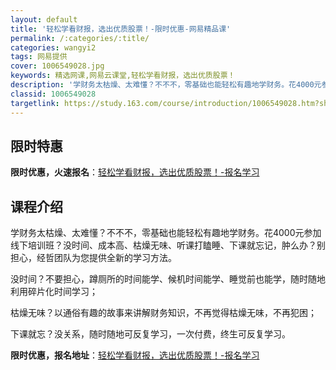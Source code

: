 ```yaml
---
layout: default
title: '轻松学看财报，选出优质股票！-限时优惠-网易精品课'
permalink: /:categories/:title/
categories: wangyi2
tags: 网易提供
cover: 1006549028.jpg
keywords: 精选网课,网易云课堂,轻松学看财报，选出优质股票！
description: '学财务太枯燥、太难懂？不不不，零基础也能轻松有趣地学财务。花4000元参加线下培训班？没时间、成本高、枯燥无味、听课打瞌'
classid: 1006549028
targetlink: https://study.163.com/course/introduction/1006549028.htm?share=1&shareId=1025206652&utm_campaign=share&utm_medium=iphoneShare&utm_source=&utm_u=1025206652
---
```


## 限时特惠

**限时优惠，火速报名**：[轻松学看财报，选出优质股票！-报名学习](https://study.163.com/course/introduction/1006549028.htm?share=1&shareId=1025206652&utm_campaign=share&utm_medium=iphoneShare&utm_source=&utm_u=1025206652)

## 课程介绍

学财务太枯燥、太难懂？不不不，零基础也能轻松有趣地学财务。花4000元参加线下培训班？没时间、成本高、枯燥无味、听课打瞌睡、下课就忘记，肿么办？别担心，经哲团队为您提供全新的学习方法。

没时间？不要担心，蹲厕所的时间能学、候机时间能学、睡觉前也能学，随时随地利用碎片化时间学习；

枯燥无味？以通俗有趣的故事来讲解财务知识，不再觉得枯燥无味，不再犯困；

下课就忘？没关系，随时随地可反复学习，一次付费，终生可反复学习。

**限时优惠，报名地址**：[轻松学看财报，选出优质股票！-报名学习](https://study.163.com/course/introduction/1006549028.htm?share=1&shareId=1025206652&utm_campaign=share&utm_medium=iphoneShare&utm_source=&utm_u=1025206652)


